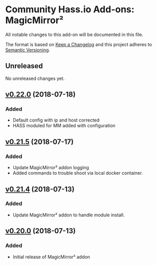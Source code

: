 # Community Hass.io Add-ons: MagicMirror²

All notable changes to this add-on will be documented in this file.

The format is based on [Keep a Changelog][keep-a-changelog]
and this project adheres to [Semantic Versioning][semantic-versioning].

## Unreleased

No unreleased changes yet.

## [v0.22.0] (2018-07-18)

### Added
- Default config with ip and host corrected
- HASS moduled for MM added with configuration

## [v0.21.5] (2018-07-17)

### Added

- Update MagicMirror² addon logging
- Added commands to trouble shoot via local docker container.

## [v0.21.4] (2018-07-13)

### Added

- Update MagicMirror² addon to handle module install.

## [v0.20.0] (2018-07-13)

### Added

- Initial release of MagicMirror² addon

[keep-a-changelog]: http://keepachangelog.com/en/1.0.0/
[semantic-versioning]: http://semver.org/spec/v2.0.0.html
[v0.20.0]: https://github.com/sytone/hassio-addons/tree/v0.20.0
[v0.21.4]: https://github.com/sytone/hassio-addons/tree/v0.21.4
[v0.21.5]: https://github.com/sytone/hassio-addons/tree/v0.21.5
[v0.22.0]: https://github.com/sytone/hassio-addons/tree/v0.22.0
